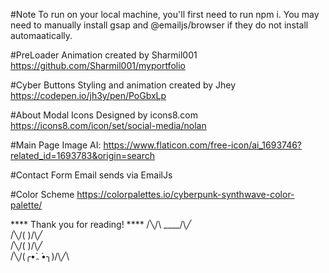 #Note
    To run on your local machine, you'll first need to run npm i. You may need to manually install gsap and @emailjs/browser if they do not install automaatically.

#PreLoader
    Animation created by Sharmil001
    https://github.com/Sharmil001/myportfolio

#Cyber Buttons
    Styling and animation created by Jhey
    https://codepen.io/jh3y/pen/PoGbxLp

#About Modal Icons
    Designed by icons8.com
    https://icons8.com/icon/set/social-media/nolan

#Main Page Image
    AI: https://www.flaticon.com/free-icon/ai_1693746?related_id=1693783&origin=search

#Contact Form
    Email sends via EmailJs

#Color Scheme
    https://colorpalettes.io/cyberpunk-synthwave-color-palette/

**** Thank you for reading! ****
       /╲/\ ____/\╱\
 /╲/\(              )/\╱\
 /╲/\(               )/\╱\
     /╲/\(╭•̀ﮧ •́╮)/\╱\ 
